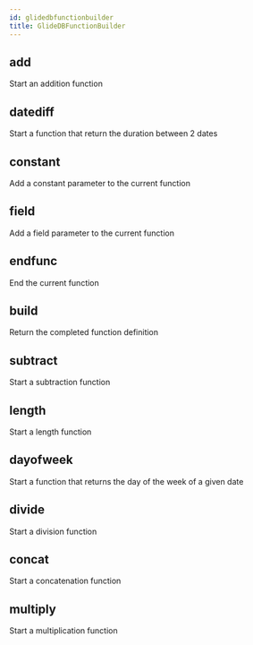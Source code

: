 ```yaml
---
id: glidedbfunctionbuilder
title: GlideDBFunctionBuilder
---
```



## add
 Start an addition function
## datediff
 Start a function that return the duration between 2 dates
## constant
 Add a constant parameter to the current function
## field
 Add a field parameter to the current function
## endfunc
 End the current function
## build
 Return the completed function definition
## subtract
 Start a subtraction function
## length
 Start a length function
## dayofweek
 Start a function that returns the day of the week of a given date
## divide
 Start a division function
## concat
 Start a concatenation function
## multiply
 Start a multiplication function
